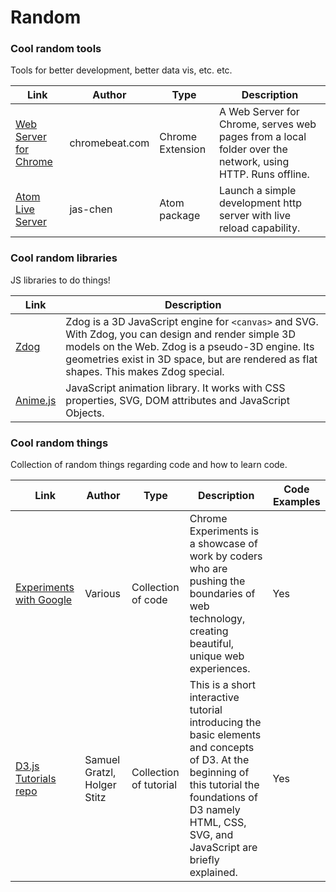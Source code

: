 # Random

### Cool random tools
Tools for better development, better data vis, etc. etc.

Link | Author | Type | Description
--- | --- | --- | ---
[Web Server for Chrome](https://chrome.google.com/webstore/detail/web-server-for-chrome/ofhbbkphhbklhfoeikjpcbhemlocgigb) | chromebeat.com | Chrome Extension | A Web Server for Chrome, serves web pages from a local folder over the network, using HTTP. Runs offline.
[Atom Live Server](https://atom.io/packages/atom-live-server) | jas-chen | Atom package | Launch a simple development http server with live reload capability.

### Cool random libraries
JS libraries to do things!

Link | Description
--- | ---
[Zdog](https://zzz.dog/) | Zdog is a 3D JavaScript engine for `<canvas>` and SVG. With Zdog, you can design and render simple 3D models on the Web. Zdog is a pseudo-3D engine. Its geometries exist in 3D space, but are rendered as flat shapes. This makes Zdog special.
[Anime.js](https://animejs.com/) | JavaScript animation library. It works with CSS properties, SVG, DOM attributes and JavaScript Objects. 


### Cool random things
Collection of random things regarding code and how to learn code.

Link | Author | Type | Description | Code Examples
--- | --- | --- | --- | ---
[Experiments with Google](https://experiments.withgoogle.com/collection/chrome) | Various | Collection of code | Chrome Experiments is a showcase of work by coders who are pushing the boundaries of web technology, creating beautiful, unique web experiences. | Yes
[D3.js Tutorials repo](https://github.com/sgratzl/d3tutorial)| Samuel Gratzl, Holger Stitz | Collection of tutorial | This is a short interactive tutorial introducing the basic elements and concepts of D3. At the beginning of this tutorial the foundations of D3 namely HTML, CSS, SVG, and JavaScript are briefly explained. | Yes
